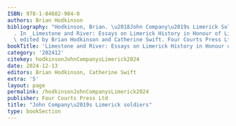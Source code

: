 ```yaml
---
ISBN: 978-1-84682-984-0
authors: Brian Hodkinson
bibliography: "Hodkinson, Brian. \u2018John Company\u2019s Limerick Soldiers\u2019\
  . In _Limestone and River: Essays on Limerick History in Honour of Liam Irwin_,\
  \ edited by Brian Hodkinson and Catherine Swift. Four Courts Press Ltd, 2024."
bookTitle: 'Limestone and River: Essays on Limerick History in Honour of Liam Irwin'
category: '202412'
citekey: hodkinsonJohnCompanysLimerick2024
date: 2024-12-13
editors: Brian Hodkinson, Catherine Swift
extra: '5'
layout: page
permalink: /hodkinsonJohnCompanysLimerick2024
publisher: Four Courts Press Ltd
title: "John Company\u2019s Limerick soldiers"
type: bookSection
---
```

